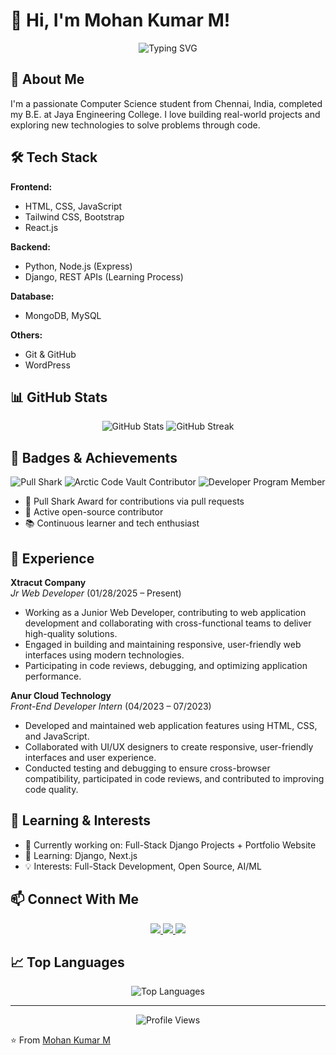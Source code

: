 # 👋 Hi, I'm Mohan Kumar M!

<div align="center">
  <img src="https://readme-typing-svg.herokuapp.com?font=Fira+Code&pause=1000&color=2196F3&center=true&vCenter=true&width=435&lines=Web+Developer;Front-End+Developer;Open+Source+Contributor;Problem+Solver" alt="Typing SVG" />
</div>

## 🚀 About Me
I'm a passionate Computer Science student from Chennai, India, completed my B.E. at Jaya Engineering College. I love building real-world projects and exploring new technologies to solve problems through code.

## 🛠️ Tech Stack
**Frontend:**
- HTML, CSS, JavaScript
- Tailwind CSS, Bootstrap
- React.js

**Backend:**
- Python, Node.js (Express)
- Django, REST APIs (Learning Process)

**Database:**
- MongoDB, MySQL

**Others:**
- Git & GitHub
- WordPress

## 📊 GitHub Stats
<div align="center">
  <img src="https://github-readme-stats.vercel.app/api?username=mohankumarM&show_icons=true&theme=radical" alt="GitHub Stats" />
  <img src="https://github-readme-streak-stats.herokuapp.com/?user=mohankumarM&theme=radical" alt="GitHub Streak" />
</div>

## 🏅 Badges & Achievements
<div align="center">
  <img src="https://img.shields.io/badge/Pull%20Shark-Active-blue?style=for-the-badge&logo=github" alt="Pull Shark" />
  <img src="https://img.shields.io/badge/Arctic%20Code%20Vault%20Contributor-blue?style=for-the-badge&logo=github" alt="Arctic Code Vault Contributor" />
  <img src="https://img.shields.io/badge/Developer%20Program%20Member-blue?style=for-the-badge&logo=github" alt="Developer Program Member" />
</div>

- 🦈 Pull Shark Award for contributions via pull requests
- 🌟 Active open-source contributor
- 📚 Continuous learner and tech enthusiast

## 💼 Experience
**Xtracut Company**  
*Jr Web Developer* (01/28/2025 – Present)  
- Working as a Junior Web Developer, contributing to web application development and collaborating with cross-functional teams to deliver high-quality solutions.
- Engaged in building and maintaining responsive, user-friendly web interfaces using modern technologies.
- Participating in code reviews, debugging, and optimizing application performance.

**Anur Cloud Technology**  
*Front-End Developer Intern* (04/2023 – 07/2023)  
- Developed and maintained web application features using HTML, CSS, and JavaScript.
- Collaborated with UI/UX designers to create responsive, user-friendly interfaces and user experience.
- Conducted testing and debugging to ensure cross-browser compatibility, participated in code reviews, and contributed to improving code quality.

## 🧠 Learning & Interests
- 🔭 Currently working on: Full-Stack Django Projects + Portfolio Website
- 🌱 Learning: Django, Next.js
- 💡 Interests: Full-Stack Development, Open Source, AI/ML

## 📫 Connect With Me
<div align="center">
  <a href="https://github.com/MohanKumarMurugan">
    <img src="https://img.shields.io/badge/GitHub-100000?style=for-the-badge&logo=github&logoColor=white" />
  </a>
  <a href="https://www.linkedin.com/in/mohan-kumar-m-625931291/">
    <img src="https://img.shields.io/badge/LinkedIn-0077B5?style=for-the-badge&logo=linkedin&logoColor=white" />
  </a>
  <a href="mailto:m.mohankumar2626@gmail.com">
    <img src="https://img.shields.io/badge/Email-D14836?style=for-the-badge&logo=gmail&logoColor=white" />
  </a>
</div>

## 📈 Top Languages
<div align="center">
  <img src="https://github-readme-stats.vercel.app/api/top-langs/?username=mohankumarM&layout=compact&theme=radical" alt="Top Languages" />
</div>

---
<div align="center">
  <img src="https://komarev.com/ghpvc/?username=mohankumarM&style=flat-square&color=blue" alt="Profile Views" />
</div>

⭐️ From [Mohan Kumar M](https://github.com/MohanKumarMurugan) 
